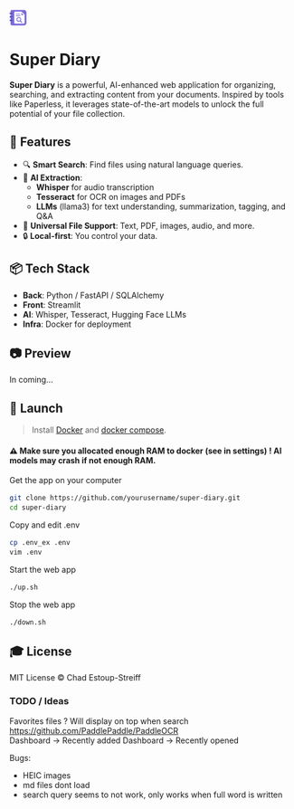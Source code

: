 <img src="front/assets/logo.png" alt="drawing" width="30"/>  

# Super Diary

**Super Diary** is a powerful, AI-enhanced web application for organizing, searching, and extracting content from your documents. Inspired by tools like Paperless, it leverages state-of-the-art models to unlock the full potential of your file collection.

## 🚀 Features

- 🔍 **Smart Search**: Find files using natural language queries.
- 🧠 **AI Extraction**:
  - **Whisper** for audio transcription
  - **Tesseract** for OCR on images and PDFs
  - **LLMs** (llama3) for text understanding, summarization, tagging, and Q&A
- 📂 **Universal File Support**: Text, PDF, images, audio, and more.
- 🔒 **Local-first**: You control your data.

## 📦 Tech Stack

- **Back**: Python / FastAPI / SQLAlchemy  
- **Front**: Streamlit  
- **AI**: Whisper, Tesseract, Hugging Face LLMs  
- **Infra**: Docker for deployment

## 📷 Preview  
In coming...

## 🚀 Launch

> Install [Docker](https://docs.docker.com/engine/install/) and [docker compose](https://docs.docker.com/compose/install/).  
#### ⚠️ Make sure you allocated enough RAM to docker (see in settings) ! AI models may crash if not enough RAM.  

Get the app on your computer
```bash
git clone https://github.com/yourusername/super-diary.git
cd super-diary
```

Copy and edit .env
```bash
cp .env_ex .env
vim .env
```

Start the web app
```bash
./up.sh
```

Stop the web app
```bash
./down.sh
```  

## 🎓 License

MIT License © Chad Estoup-Streiff


### TODO / Ideas
Favorites files ? Will display on top when search
https://github.com/PaddlePaddle/PaddleOCR  
Dashboard -> Recently added
Dashboard -> Recently opened

Bugs:  
- HEIC images
- md files dont load
- search query seems to not work, only works when full word is written

